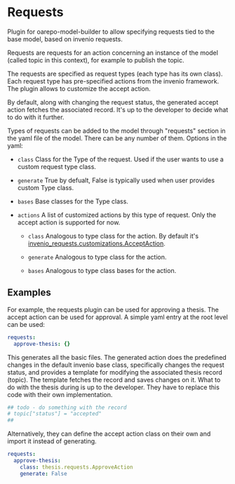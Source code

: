 # Requests
Plugin for oarepo-model-builder to allow specifying requests 
tied to the base model, based on invenio requests.

Requests are requests for an action concerning an instance of the model (called 
topic in this context), 
for example to publish the topic. 

The requests are specified as request types (each type has its own class). 
Each request type has pre-specified actions from the invenio framework.
The plugin allows to customize the accept action.


By default, along with changing the request status,
the generated accept action fetches the associated record. It's up to the 
developer to decide what to do with it further.


Types of requests can be added to the model through "requests" section 
in the yaml file of the model. There can be any number of them.
Options in the yaml:

* `class` Class for the Type of the request. 
Used if the user wants to use a custom request type class.

* `generate` True by defualt, False is 
typically used when user provides custom Type class.

* `bases`
Base classes for the Type class.
* `actions`
A list of customized actions by this type of request. Only the accept action is supported for now.

  * `class` Analogous to type class for the action. By default 
it's [invenio_requests.customizations.AcceptAction](https://github.com/inveniosoftware/invenio-requests/blob/master/invenio_requests/customizations/actions.py).

  * `generate` Analogous to type class for the action.

  * `bases` Analogous to type class bases for the action.

## Examples

For example, the requests plugin can be used for approving
a thesis. The accept action can be used for approval.
A simple yaml entry at the root level can be used:
```yaml
requests:
  approve-thesis: {}
```
This generates all the basic files. The generated action does
the predefined changes in the default invenio base class, specifically
changes the request status, and provides a template for modifying
the associated thesis record (topic). The template fetches the record and
saves changes on it. What to do with the thesis during is up to the developer.
They have to replace this code with their own implementation.
```python
## todo - do something with the record
# topic["status"] = "accepted"
##
```
Alternatively, they can define the accept action class on their own and import
it instead of generating.
```yaml
requests:
  approve-thesis:
    class: thesis.requests.ApproveAction
    generate: False
```